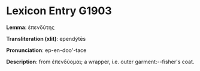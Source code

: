 # Lexicon Entry G1903

**Lemma**: ἐπενδύτης

**Transliteration (xlit)**: ependýtēs

**Pronunciation**: ep-en-doo'-tace

**Description**:
from ἐπενδύομαι; a wrapper, i.e. outer garment:--fisher's coat.

